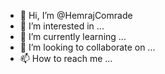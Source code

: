- 👋 Hi, I’m @HemrajComrade
- 👀 I’m interested in ...
- 🌱 I’m currently learning ...
- 💞️ I’m looking to collaborate on ...
- 📫 How to reach me ...

<!---
HemrajComrade/HemrajComrade is a ✨ special ✨ repository because its `README.md` (this file) appears on your GitHub profile.
You can click the Preview link to take a look at your changes.
--->
